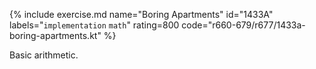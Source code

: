 {% include exercise.md name="Boring Apartments" id="1433A" labels="`implementation` `math`" rating=800 code="r660-679/r677/1433a-boring-apartments.kt" %}

Basic arithmetic.
